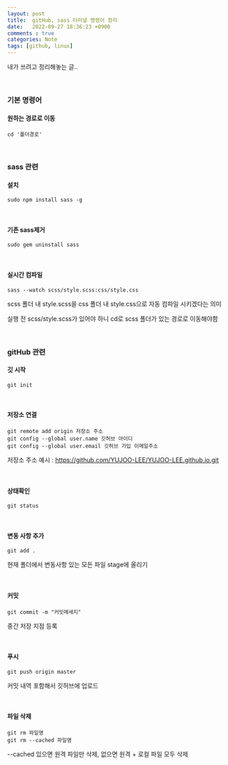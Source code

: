 ```yaml
---
layout: post
title:  gitHub, sass 터미널 명령어 정리
date:   2022-09-27 18:36:23 +0900
comments : true
categories: Note
tags: [github, linux]
---
```



내가 쓰려고 정리해놓는 글..

<br>

### 기본 명령어

#### 원하는 경로로 이동

```linux
cd '폴더경로'
```

<br>

### sass 관련

#### 설치

```linux
sudo npm install sass -g
```

<br>

#### 기존 sass제거

```linux
sudo gem uninstall sass
```

<br>

#### 실시간 컴파일

```linux
sass --watch scss/style.scss:css/style.css
```

scss 폴더 내 style.scss을 css 폴더 내 style.css으로 자동 컴파일 시키겠다는 의미

실행 전 scss/style.scss가 있어야 하니 cd로 scss 폴더가 있는 경로로 이동해야함

<br>

### gitHub 관련

#### 깃 시작

```linux
git init
```

<br>

#### 저장소 연결

```linux
git remote add origin 저장소 주소
git config --global user.name 깃허브 아이디
git config --global user.email 깃허브 가입 이메일주소
```

저장소 주소 예시 : https://github.com/YUJOO-LEE/YUJOO-LEE.github.io.git

<br>

#### 상태확인

```linux
git status
```

<br>

#### 변동 사항 추가

```linux
git add . 
```

현재 폴더에서 변동사항 있는 모든 파일 stage에 올리기

<br>

#### 커밋

```linux
git commit -m "커밋메세지"
```

중간 저장 지점 등록

<br>

#### 푸시

```linux
git push origin master
```

커밋 내역 포함해서 깃허브에 업로드

<br>

#### 파일 삭제

```linux
git rm 파일명
git rm --cached 파일명
```

--cached 있으면 원격 파일만 삭제, 없으면 원격 + 로컬 파일 모두 삭제

<br>
